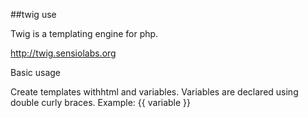 ##twig use

Twig is a templating engine for php.


http://twig.sensiolabs.org

Basic usage

Create templates withhtml and variables. Variables are declared using double curly braces.
Example:
{{ variable }}
